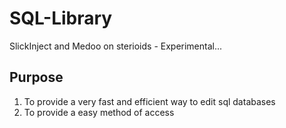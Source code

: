 # SQL-Library
SlickInject and Medoo on sterioids - Experimental...

## Purpose

1. To provide a very fast and efficient way to edit sql databases
2. To provide a easy method of access
